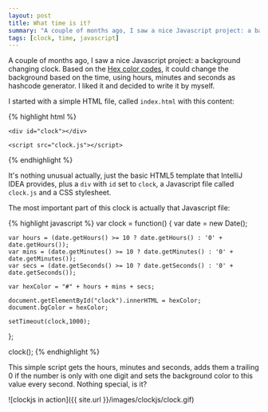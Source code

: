 ```yaml
---
layout: post
title: What time is it?
summary: "A couple of months ago, I saw a nice Javascript project: a background changing clock. Based on the Hex color codes, it could change the background based on the time, using hours, minutes and seconds as hashcode generator. I liked it and decided to write it by myself."
tags: [clock, time, javascript]
---
```


A couple of months ago, I saw a nice Javascript project: a background changing clock. Based on the [Hex color codes](http://www.color-hex.com/), it could change the background based on the time, using hours, minutes and seconds as hashcode generator. I liked it and decided to write it by myself.

I started with a simple HTML file, called `index.html` with this content:

{% highlight html %}
<!DOCTYPE html>
<html>
<head lang="en">
    <meta charset="UTF-8">
    <title>jsClock</title>
    <link rel="stylesheet" href="style.css">
</head>
<body>

    <div id="clock"></div>

    <script src="clock.js"></script>
</body>
</html>
{% endhighlight %}

It's nothing unusual actually, just the basic HTML5 template that IntelliJ IDEA provides, plus a `div` with `id` set to `clock`, a Javascript file called `clock.js` and a CSS stylesheet.

The most important part of this clock is actually that Javascript file:

{% highlight javascript %}
var clock = function() {
    var date = new Date();

    var hours = (date.getHours() >= 10 ? date.getHours() : '0' + date.getHours());
    var mins = (date.getMinutes() >= 10 ? date.getMinutes() : '0' + date.getMinutes());
    var secs = (date.getSeconds() >= 10 ? date.getSeconds() : '0' + date.getSeconds());

    var hexColor = "#" + hours + mins + secs;

    document.getElementById("clock").innerHTML = hexColor;
    document.bgColor = hexColor;

    setTimeout(clock,1000);
};

clock();
{% endhighlight %}

This simple script gets the hours, minutes and seconds, adds them a trailing 0 if the number is only with one digit and sets the background color to this value every second. Nothing special, is it?

![clockjs in action]({{ site.url }}/images/clockjs/clock.gif)
